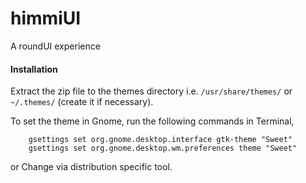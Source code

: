# himmiUI
A roundUI experience

#### Installation

Extract the zip file to the themes directory i.e. `/usr/share/themes/` or `~/.themes/` (create it if necessary).

To set the theme in Gnome, run the following commands in Terminal,

```
	gsettings set org.gnome.desktop.interface gtk-theme "Sweet"
	gsettings set org.gnome.desktop.wm.preferences theme "Sweet"
```

or Change via distribution specific tool.
